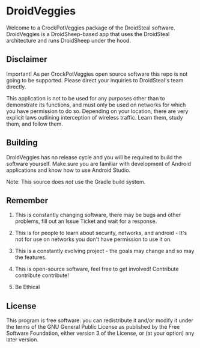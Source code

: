 DroidVeggies
==========

Welcome to a CrockPotVeggies package of the DroidSteal software. DroidVeggies is a DroidSheep-based app that uses the DroidSteal architecture and runs DroidSheep under the hood.


Disclaimer
-------------

Important! As per CrockPotVeggies open source software this repo is not going to be supported. Please direct your inquiries to DroidSteal's team directly.

This application is not to be used for any purposes other than to demonstrate its functions, and must only be used on networks for which you have permission to do so. Depending on your location, there are very explicit laws outlining interception of wireless traffic. Learn them, study them, and follow them.


Building
-------------

DroidVeggies has no release cycle and you will be required to build the software yourself. Make sure you are familiar with development of Android applications and know how to use Android Studio.

Note: This source does *not* use the Gradle build system.


Remember
-------------

1. This is constantly changing software, there may be bugs and other problems, fill out an Issue Ticket and wait for a response.

2. This is for people to learn about security, networks, and android - It's not for use on networks you don't have permission to use it on.

3. This is a constantly evolving project - the goals may change and so may the features.

4. This is open-source software, feel free to get involved! Contribute contribute contribute!

5. Be Ethical


License
-------------

This program is free software: you can redistribute it and/or modify it under the terms of the GNU General Public License as published by the Free Software Foundation, either version 3 of the License, or (at your option) any later version.


